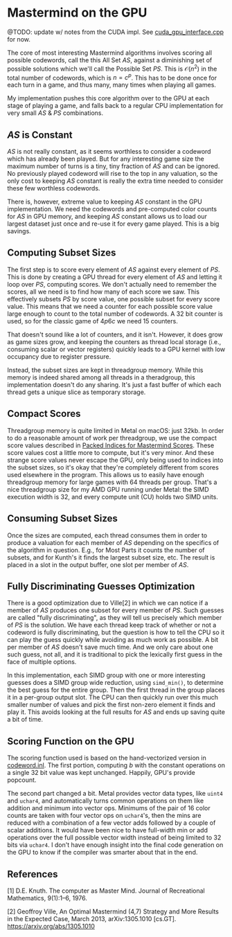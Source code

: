 # Mastermind on the GPU

@TODO: update w/ notes from the CUDA impl. See [cuda_gpu_interface.cpp](../cuda_gpu_interface.cu) for now.

The core of most interesting Mastermind algorithms involves scoring all possible codewords, call the this All Set $AS$,
against a diminishing set of possible solutions which we'll call the Possible Set $PS$.
This is $\mathcal{O}(n^2)$ in the total number of codewords, which is $n = c^p$. This has to be done once
for each turn in a game, and thus many, many times when playing all games.

My implementation pushes this core algorithm over to the GPU at each stage of playing a game, and falls back to a
regular CPU implementation for very small $AS$ & $PS$ combinations.

## *AS* is Constant

$AS$ is not really constant, as it seems worthless to consider a codeword which has already been played. But for any
interesting game size the maximum number of turns is a tiny, tiny fraction of $AS$ and can be ignored. No previously
played codeword will rise to the top in any valuation, so the only cost to keeping $AS$ constant is really the extra time
needed to consider these few worthless codewords.

There is, however, extreme value to keeping $AS$ constant in the GPU implementation. We need the codewords and pre-computed
color counts for $AS$ in GPU memory, and keeping $AS$ constant allows us to load our largest dataset just once and re-use
it for every game played. This is a big savings.

## Computing Subset Sizes

The first step is to score every element of $AS$ against every element of $PS$. This is done by creating a GPU thread for
every element of $AS$ and letting it loop over $PS$, computing scores. We don't actually need to remember the scores, all
we need is to find how many of each score we saw. This effectively subsets $PS$ by score value, one possible subset for
every score value. This means that we need a counter for each possible score value large enough to count to the total
number of codewords. A 32 bit counter is used, so for the classic game of $4p6c$ we need 15 counters.

That doesn't sound like a lot of counters, and it isn't. However, it does grow as game sizes grow, and keeping the
counters as thread local storage (i.e., consuming scalar or vector registers) quickly leads to a GPU kernel with
low occupancy due to register pressure.

Instead, the subset sizes are kept in threadgroup memory. While this memory is indeed shared among all threads in a
theradgroup, this implementation doesn't do any sharing. It's just a fast buffer of which each thread gets a unique
slice as temporary storage.

## Compact Scores

Threadgroup memory is quite limited in Metal on macOS: just 32kb. In order to do a reasonable amount of work per threadgroup,
we use the compact score values described in [Packed Indices for Mastermind Scores](Score_Ordinals.md). These
score values cost a little more to compute, but it's very minor. And these strange score values never escape the GPU,
only being used to indices into the subset sizes, so it's okay that they're completely different from scores used
elsewhere in the program. This allows us to easily have enough threadgroup memory for large games with 64 threads per group.
That's a nice threadgroup size for my AMD GPU running under Metal: the SIMD execution width is 32, and every compute unit (CU)
holds two SIMD units.

## Consuming Subset Sizes

Once the sizes are computed, each thread consumes them in order to produce a valuation for each member of $AS$ depending
on the specifics of the algorithm in question. E.g., for Most Parts it counts the number of subsets, and for Kunth's it
finds the largest subset size, etc. The result is placed in a slot in the output buffer, one slot per member of $AS$.

## Fully Discriminating Guesses Optimization

There is a good optimization due to Ville[2] in which we can notice if a member of $AS$ produces one subset for every
member of $PS$. Such guesses are called "fully discriminating", as they will tell us precisely which member of $PS$ is
the solution. We have each thread keep track of whether or not a codeword is fully discriminating, but the question is
how to tell the CPU so it can play the guess quickly while avoiding as much work as possible. A bit per member of $AS$
doesn't save much time. And we only care about one such guess, not all, and it is traditional to pick the lexically first
guess in the face of multiple options.

In this implementation, each SIMD group with one or more interesting guesses does a SIMD group wide reduction, using
`simd_min()`, to determine the best guess for the entire group. Then the first thread in the group places it in a per-group
output slot. The CPU can then quickly run over this much smaller number of values and pick the first non-zero element
it finds and play it. This avoids looking at the full results for $AS$ and ends up saving quite a bit of time.

## Scoring Function on the GPU

The scoring function used is based on the hand-vectorized version in [codeword.inl](../codeword.inl). The first portion,
computing $b$ with the constant operations on a single 32 bit value was kept unchanged. Happily, GPU's provide popcount.

The second part changed a bit. Metal provides vector data types, like `uint4` and `uchar4`, and automatically turns common
operations on them like addition and minimum into vector ops. Minimums of the pair of 16 color counts are taken with
four vector ops on `uchar4`'s, then the mins are reduced with a combination of a few vector adds followed by a couple
of scalar additions. It would have been nice to have full-width min or add operations over the full possible vector width
instead of being limited to 32 bits via `uchar4`. I don't have enough insight into the final code generation on the GPU
to know if the compiler was smarter about that in the end.

## References

[1] D.E. Knuth. The computer as Master Mind. Journal of Recreational Mathematics, 9(1):1–6, 1976.

[2] Geoffroy Ville, An Optimal Mastermind (4,7) Strategy and More Results in the Expected Case, March 2013, arXiv:1305.1010 [cs.GT]. https://arxiv.org/abs/1305.1010
